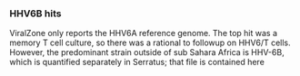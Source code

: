 ### HHV6B hits

ViralZone only reports the HHV6A reference genome. The top hit was a memory T cell culture, so there was a rational to followup on HHV6/T cells. However, the predominant strain outside of sub Sahara Africa is HHV-6B, which is quantified separately in Serratus; that file is contained here


